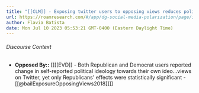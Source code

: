 ```yaml
---
title: "[[CLM]] - Exposing twitter users to opposing views reduces political polarization"
url: https://roamresearch.com/#/app/dg-social-media-polarization/page/iAeZYp2ED
author: Flavia Batista
date: Mon Jul 10 2023 05:53:21 GMT-0400 (Eastern Daylight Time)
---
```




###### Discourse Context

- **Opposed By::** [[[[EVD]] - Both Republican and Democrat users reported change in self-reported political ideology towards their own ideo...views on Twitter, yet only Republicans' effects were statistically significant - [[@bailExposureOpposingViews2018]]]]
